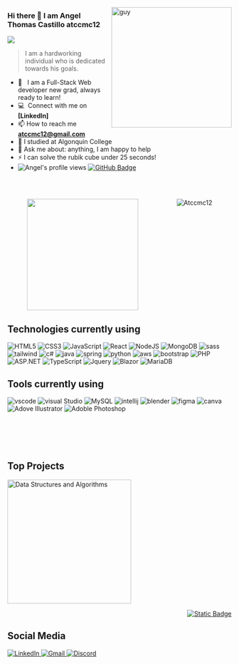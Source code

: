 
<img align="right" height="270px" alt="guy"  src="https://media.tenor.com/DimzPZMypFcAAAAM/laptop.gif" /> </a>
 
### Hi there 👋 I am Angel Thomas Castillo atccmc12

<p align="left">
  <img src="https://readme-typing-svg.herokuapp.com?font=ROBOT&duration=2500&size=20&color=39FF14&background=000000&center=true&vCenter=true&width=490&lines=%3E+I'm+a+Full+Stack+Developer.">
</p>

> I am a hardworking individual who is dedicated towards his goals.

- 🌱 &nbsp; I am a Full-Stack Web developer new grad, always ready to learn!
- :computer: &nbsp;Connect with me on **[LinkedIn]**
- 📫 How to reach me **atccmc12@gmail.com**
- 📝 I studied at Algonquin College
- 💬 Ask me about: anything, I am happy to help
- ⚡ I can solve the rubik cube under 25 seconds!
- 	<img src="https://komarev.com/ghpvc/?username=atccmc12&label=Profile%20views&color=brightgreen&style=plastic" alt="Angel's profile views" /> 
	<a href="https://github.com/atccmc12?tab=followers"><img src="https://img.shields.io/github/followers/thenuka99?label=Followers&style=social" alt="GitHub Badge"></a>
<br><br>

<div style="display:flex; justify-content: space-evenly;">
  <img  src="https://gifdb.com/images/high/umiko-ahagon-desktop-programming-eg5f8g2281ekfhde.gif" height="250px" />
  <img/>
  <img  src="https://github-readme-stats.vercel.app/api/top-langs?username=atccmc12&langs_count=10&show_icons=true&locale=en&layout=compact&theme=chartreuse-dark" alt="Atccmc12" />
</div>
  
## Technologies currently using


<div>
  <img  alt="HTML5" src="https://img.shields.io/badge/html5-%23E34F26.svg?style=for-the-badge&logo=html5&logoColor=white"/>
  <img  alt="CSS3" src="https://img.shields.io/badge/css3-%231572B6.svg?style=for-the-badge&logo=css3&logoColor=white"/>
  <img  alt="JavaScript" src="https://img.shields.io/badge/javascript-%23323330.svg?style=for-the-badge&logo=javascript&logoColor=%23F7DF1E"/>
  <img  alt="React" src="https://img.shields.io/badge/react-%2320232a.svg?style=for-the-badge&logo=react&logoColor=%2361DAFB"/>
  <img  alt="NodeJS" src="https://img.shields.io/badge/node.js-%2343853D.svg?style=for-the-badge&logo=node-dot-js&logoColor=white"/>
  <img  alt="MongoDB" src ="https://img.shields.io/badge/MongoDB-%234ea94b.svg?style=for-the-badge&logo=mongodb&logoColor=white"/>
  <img  alt="sass" src ="https://img.shields.io/badge/Sass-CC6699?style=for-the-badge&logo=sass&logoColor=white"/>
  <img  alt="tailwind" src="https://img.shields.io/badge/Tailwind_CSS-38B2AC?style=for-the-badge&logo=tailwind-css&logoColor=white"/>
  <img  alt="c#" src ="https://img.shields.io/badge/C Sharp-563D7C?style=for-the-badge&logo=c#&logoColor=white"/>
  <img  alt="java" src ="https://img.shields.io/badge/Java-ED8B00?style=for-the-badge&logo=java&logoColor=white"/>
  <img  alt="spring" src ="https://img.shields.io/badge/Spring-6DB33F?style=for-the-badge&logo=spring&logoColor=white"/>
  <img  alt="python" src ="https://img.shields.io/badge/Python-14354C?style=for-the-badge&logo=python&logoColor=white"/>
  <img  alt="aws" src ="https://img.shields.io/badge/Amazon_AWS-232F3E?style=for-the-badge&logo=amazon-aws&logoColor=white"/>
  <img  alt="bootstrap" src ="https://img.shields.io/badge/Bootstrap-563D7C?style=for-the-badge&logo=bootstrap&logoColor=white"/>
  <img  alt="PHP" src ="https://img.shields.io/badge/PHP-00599C?style=for-the-badge&logo=php&logoColor=white"/>
  <img  alt="ASP.NET" src ="https://img.shields.io/badge/ASP.NET-14354C?style=for-the-badge&logo=.net&logoColor=white"/>
  <img  alt="TypeScript" src ="https://img.shields.io/badge/typescript-%23007ACC.svg?style=for-the-badge&logo=typescript&logoColor=white"/>
  <img  alt="Jquery" src="https://img.shields.io/badge/jquery-%230769AD.svg?style=for-the-badge&logo=jquery&logoColor=white"/>
  <img  alt="Blazor" src="https://img.shields.io/badge/blazor-%235C2D91.svg?style=for-the-badge&logo=blazor&logoColor=white"/>
  <img  alt="MariaDB" src="https://img.shields.io/badge/MariaDB-003545?style=for-the-badge&logo=mariadb&logoColor=white"/>
 
</div>

## Tools currently using


<div>
  <img  alt="vscode" src="https://img.shields.io/badge/Visual_Studio_Code-0078D4?style=for-the-badge&logo=visual%20studio%20code&logoColor=white"/> 
  <img  alt="visual Studio" src="https://img.shields.io/badge/Visual_Studio-F24E1E?style=for-the-badge&logo=visual%20studio&logoColor=white"/> 
  <img  alt="MySQL" src="https://img.shields.io/badge/MySQL-DB7003?style=for-the-badge&logo=MySQL&"/>
  <img  alt="intellij" src="https://img.shields.io/badge/IntelliJ_IDEA-000000.svg?style=for-the-badge&logo=intellij-idea&logoColor=white"/> 
  <img  alt="blender" src="https://img.shields.io/badge/blender-%23F5792A.svg?style=for-the-badge&logo=blender&logoColor=white"/>
  <img  alt="figma" src="https://img.shields.io/badge/Figma-F24E1E?style=for-the-badge&logo=figma&logoColor=white"/>
  <img  alt="canva" src="https://img.shields.io/badge/Canva-%2300C4CC.svg?&style=for-the-badge&logo=Canva&logoColor=white"/>
  <img  alt="Adove Illustrator" src="https://img.shields.io/badge/adobe%20illustrator-%23FF9A00.svg?style=for-the-badge&logo=adobe%20illustrator&logoColor=white"/>
  <img  alt="Adoble Photoshop" src="https://img.shields.io/badge/adobe%20photoshop-%2331A8FF.svg?style=for-the-badge&logo=adobe%20photoshop&logoColor=white****"/>
 </div>
 
<br><br>

  <!-- Top Projects List -->
</br>
<h2>Top Projects</h2>
<p>
  <a href="https://github.com/atccmc12/MoviePage"><img width="278" src="https://denvercoder1-github-readme-stats.vercel.app/api/pin/?username=atccmc12&repo=MoviePage&theme=dark&bg_color=0D1017&title_color=E8EDF3&hide_border=false&icon_color=E8EDF3&show_icons=false&border_radius=0" alt="Data Structures and Algorithms"></a>
  
  </br>

  
  </p>
  <p align="right">
    <a href="https://github.com/atccmc12?tab=repositories"><img alt="Static Badge" src="https://img.shields.io/badge/All%20Projects-05122A?style=flat-square"></a>
  </p>

<h2>Social Media</h2>

<a href="https://www.linkedin.com/in/thomas-castillo-a13b67220/">
  <img  alt="LinkedIn" src="https://img.shields.io/badge/linkedin-%230077B5.svg?style=for-the-badge&logo=linkedin&logoColor=white"/>
</a>
<a href="mailto:atccmc12@gmail.com">
  <img alt="Gmail" src="https://img.shields.io/badge/Gmail-D14836?style=for-the-badge&logo=gmail&logoColor=white"/>
</a>
<a href="http://discordapp.com/users/368159125122580480">
  <img alt="Discord" src="https://img.shields.io/badge/Discord-%235865F2.svg?style=for-the-badge&logo=discord&logoColor=white"/>
</a>

<br><br><br>

<!--
**atccmc12/atccmc12** is a ✨ _special_ ✨ repository because its `README.md` (this file) appears on your GitHub profile.

Here are some ideas to get you started:

- 🔭 I’m currently working on ...
- 🌱 I’m currently learning ...
- 👯 I’m looking to collaborate on ...
- 🤔 I’m looking for help with ...
- 💬 Ask me about ...
- 📫 How to reach me: ...
- 😄 Pronouns: ...
- ⚡ Fun fact: ...
-->
